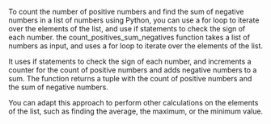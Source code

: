 To count the number of positive numbers and find the sum of negative numbers in a list of numbers using Python, you can use a for loop to iterate over the elements of the list, and use if statements to check the sign of each number.
the count_positives_sum_negatives function takes a list of numbers as input, and uses a for loop to iterate over the elements of the list. 

It uses if statements to check the sign of each number, and increments a counter for the count of positive numbers and adds negative numbers to a sum. The function returns a tuple with the count of positive numbers and the sum of negative numbers.

You can adapt this approach to perform other calculations on the elements of the list, such as finding the average, the maximum, or the minimum value.